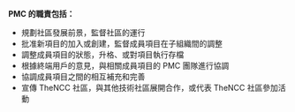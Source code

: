**PMC 的職責包括：**

- 規劃社區發展前景，監督社區的運行
- 批准新項目的加入或創建，監督成員項目在子組織間的調整
- 調整成員項目的狀態，升格、或對項目執行存檔
- 根據終端用戶的意見，與相關成員項目的 PMC 團隊進行協調
- 協調成員項目之間的相互補充和完善
- 宣傳 TheNCC 社區，與其他技術社區展開合作，或代表 TheNCC 社區參加活動